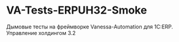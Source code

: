 # VA-Tests-ERPUH32-Smoke
Дымовые тесты на фреймворке Vanessa-Automation для 1С:ERP. Управление холдингом 3.2
